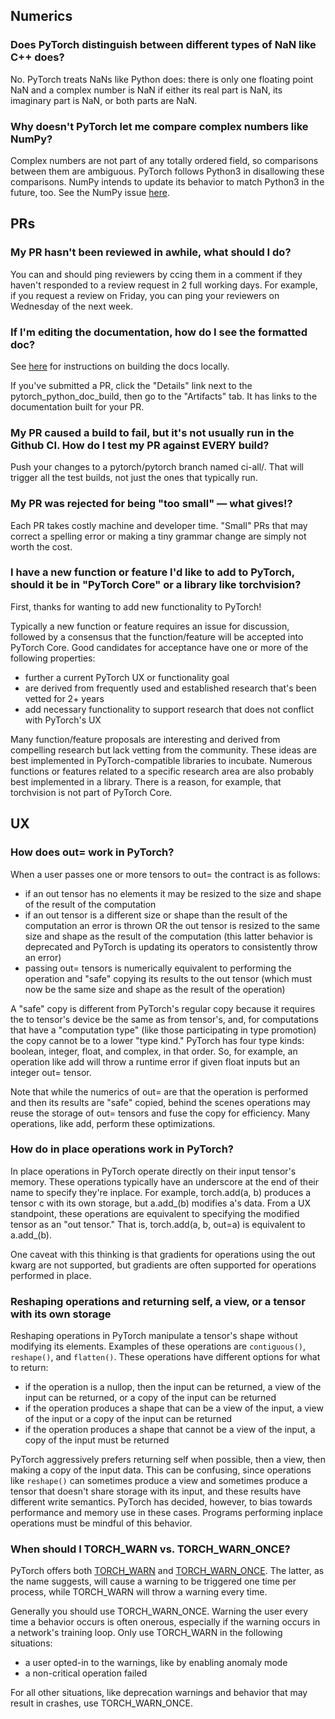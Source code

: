 ## Numerics

### Does PyTorch distinguish between different types of NaN like C++ does?

No. PyTorch treats NaNs like Python does: there is only one floating point NaN and a complex number is NaN if either its real part is NaN, its imaginary part is NaN, or both parts are NaN. 

### Why doesn't PyTorch let me compare complex numbers like NumPy?

Complex numbers are not part of any totally ordered field, so comparisons between them are ambiguous. PyTorch follows Python3 in disallowing these comparisons. NumPy intends to update its behavior to match Python3 in the future, too. See the NumPy issue [here](https://github.com/numpy/numpy/issues/15981). 

## PRs

### My PR hasn't been reviewed in awhile, what should I do? 

You can and should ping reviewers by ccing them in a comment if they haven't responded to a review request in 2 full working days. For example, if you request a review on Friday, you can ping your reviewers on Wednesday of the next week. 

### If I'm editing the documentation, how do I see the formatted doc?

See [here](https://github.com/pytorch/pytorch/blob/master/CONTRIBUTING.md#building-documentation) for instructions on building the docs locally.

If you've submitted a PR, click the "Details" link next to the pytorch_python_doc_build, then go to the "Artifacts" tab. It has links to the documentation built for your PR. 

### My PR caused a build to fail, but it's not usually run in the Github CI. How do I test my PR against EVERY build?

Push your changes to a pytorch/pytorch branch named ci-all/<your name here>. That will trigger all the test builds, not just the ones that typically run.

### My PR was rejected for being "too small" &mdash; what gives!?

Each PR takes costly machine and developer time. "Small" PRs that may correct a spelling error or making a tiny grammar change are simply not worth the cost.

### I have a new function or feature I'd like to add to PyTorch, should it be in "PyTorch Core" or a library like torchvision?

First, thanks for wanting to add new functionality to PyTorch!

Typically a new function or feature requires an issue for discussion, followed by a consensus that the function/feature will be accepted into PyTorch Core. Good candidates for acceptance have one or more of the following properties:

- further a current PyTorch UX or functionality goal
- are derived from frequently used and established research that's been vetted for 2+ years
- add necessary functionality to support research that does not conflict with PyTorch's UX

Many function/feature proposals are interesting and derived from compelling research but lack vetting from the community. These ideas are best implemented in PyTorch-compatible libraries to incubate. Numerous functions or features related to a specific research area are also probably best implemented in a library. There is a reason, for example, that torchvision is not part of PyTorch Core. 

## UX

### How does out= work in PyTorch?

When a user passes one or more tensors to out= the contract is as follows:

- if an out tensor has no elements it may be resized to the size and shape of the result of the computation
- if an out tensor is a different size or shape than the result of the computation an error is thrown OR the out tensor is resized to the same size and shape as the result of the computation (this latter behavior is deprecated and PyTorch is updating its operators to consistently throw an error)
- passing out= tensors is numerically equivalent to performing the operation and "safe" copying its results to the out tensor (which must now be the same size and shape as the result of the operation)

A "safe" copy is different from PyTorch's regular copy because it requires the to tensor's device be the same as from tensor's, and, for computations that have a "computation type" (like those participating in type promotion) the copy cannot be to a lower "type kind." PyTorch has four type kinds: boolean, integer, float, and complex, in that order. So, for example, an operation like add will throw a runtime error if given float inputs but an integer out= tensor.

Note that while the numerics of out= are that the operation is performed and then its results are "safe" copied, behind the scenes operations may reuse the storage of out= tensors and fuse the copy for efficiency. Many operations, like add, perform these optimizations. 

### How do in place operations work in PyTorch?

In place operations in PyTorch operate directly on their input tensor's memory. These operations typically have an underscore at the end of their name to specify they're inplace. For example, torch.add(a, b) produces a tensor c with its own storage, but a.add_(b) modifies a's data. From a UX standpoint, these operations are equivalent to specifying the modified tensor as an "out tensor." That is, torch.add(a, b, out=a) is equivalent to a.add_(b). 

One caveat with this thinking is that gradients for operations using the out kwarg are not supported, but gradients are often supported for operations performed in place.

### Reshaping operations and returning self, a view, or a tensor with its own storage

Reshaping operations in PyTorch manipulate a tensor's shape without modifying its elements. Examples of these operations are `contiguous()`, `reshape()`, and `flatten()`. These operations have different options for what to return:

- if the operation is a nullop, then the input can be returned, a view of the input can be returned, or a copy of the input can be returned
- if the operation produces a shape that can be a view of the input, a view of the input or a copy of the input can be returned
- if the operation produces a shape that cannot be a view of the input, a copy of the input must be returned

PyTorch aggressively prefers returning self when possible, then a view, then making a copy of the input data. This can be confusing, since operations like `reshape()` can sometimes produce a view and sometimes produce a tensor that doesn't share storage with its input, and these results have different write semantics. PyTorch has decided, however, to bias towards performance and memory use in these cases. Programs performing inplace operations must be mindful of this behavior.

### When should I TORCH_WARN vs. TORCH_WARN_ONCE?

PyTorch offers both [TORCH_WARN](https://github.com/pytorch/pytorch/blob/4f538a2ba48afeb2a2a1f3b6e01b1ec461d4a5ed/c10/util/Exception.h#L391) and [TORCH_WARN_ONCE](https://github.com/pytorch/pytorch/blob/4f538a2ba48afeb2a2a1f3b6e01b1ec461d4a5ed/c10/util/Exception.h#L402). The latter, as the name suggests, will cause a warning to be triggered one time per process, while TORCH_WARN will throw a warning every time.

Generally you should use TORCH_WARN_ONCE. Warning the user every time a behavior occurs is often onerous, especially if the warning occurs in a network's training loop. Only use TORCH_WARN in the following situations:

- a user opted-in to the warnings, like by enabling anomaly mode
- a non-critical operation failed

For all other situations, like deprecation warnings and behavior that may result in crashes, use TORCH_WARN_ONCE.
